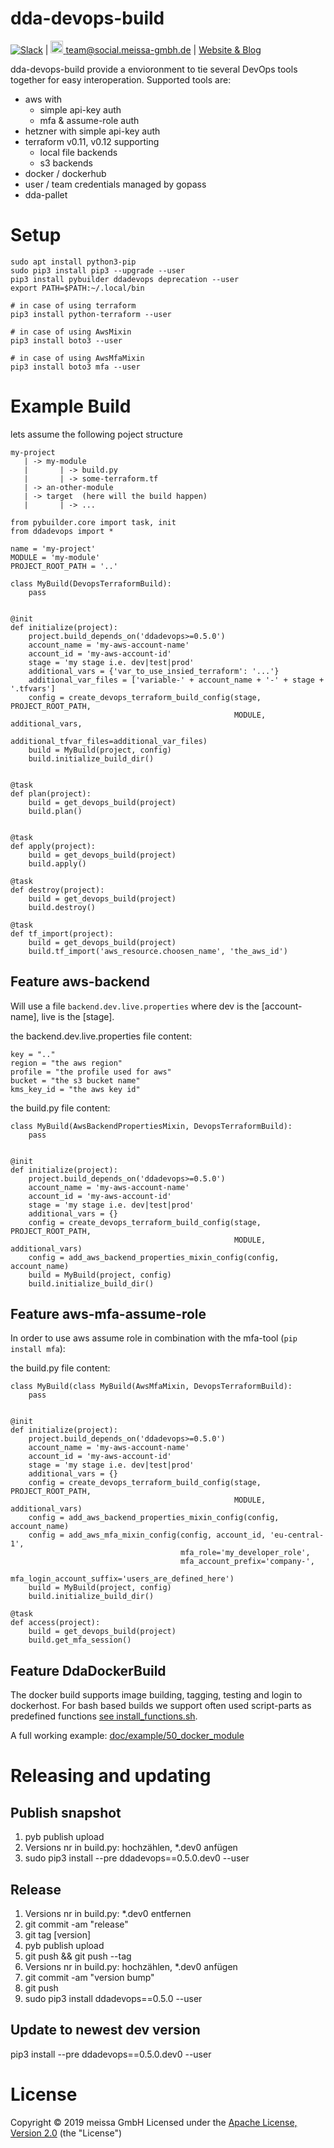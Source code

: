 # dda-devops-build

[![Slack](https://img.shields.io/badge/chat-clojurians-green.svg?style=flat)](https://clojurians.slack.com/messages/#dda-pallet/) | [<img src="https://meissa-gmbh.de/img/community/Mastodon_Logotype.svg" width=20 alt="team@social.meissa-gmbh.de"> team@social.meissa-gmbh.de](https://social.meissa-gmbh.de/@team) | [Website & Blog](https://domaindrivenarchitecture.org)

dda-devops-build provide a envioronment to tie several DevOps tools together for easy interoperation. Supported tools are:
* aws with
  * simple api-key auth
  * mfa & assume-role auth
* hetzner with simple api-key auth
* terraform v0.11, v0.12 supporting
  * local file backends
  * s3 backends
* docker / dockerhub
* user / team credentials managed by gopass
* dda-pallet

# Setup

```
sudo apt install python3-pip
sudo pip3 install pip3 --upgrade --user
pip3 install pybuilder ddadevops deprecation --user
export PATH=$PATH:~/.local/bin

# in case of using terraform
pip3 install python-terraform --user

# in case of using AwsMixin
pip3 install boto3 --user

# in case of using AwsMfaMixin
pip3 install boto3 mfa --user
```

# Example Build

lets assume the following poject structure

```
my-project
   | -> my-module
   |       | -> build.py
   |       | -> some-terraform.tf
   | -> an-other-module
   | -> target  (here will the build happen)
   |       | -> ...
```

```
from pybuilder.core import task, init
from ddadevops import *

name = 'my-project'
MODULE = 'my-module'
PROJECT_ROOT_PATH = '..'

class MyBuild(DevopsTerraformBuild):
    pass


@init
def initialize(project):
    project.build_depends_on('ddadevops>=0.5.0')
    account_name = 'my-aws-account-name'
    account_id = 'my-aws-account-id'
    stage = 'my stage i.e. dev|test|prod'
    additional_vars = {'var_to_use_insied_terraform': '...'}
    additional_var_files = ['variable-' + account_name + '-' + stage + '.tfvars']
    config = create_devops_terraform_build_config(stage, PROJECT_ROOT_PATH,
                                                  MODULE, additional_vars,
                                                  additional_tfvar_files=additional_var_files)
    build = MyBuild(project, config)
    build.initialize_build_dir()


@task
def plan(project):
    build = get_devops_build(project)
    build.plan()


@task
def apply(project):
    build = get_devops_build(project)
    build.apply()

@task
def destroy(project):
    build = get_devops_build(project)
    build.destroy()

@task
def tf_import(project):
    build = get_devops_build(project)
    build.tf_import('aws_resource.choosen_name', 'the_aws_id')
```

## Feature aws-backend

Will use a file `backend.dev.live.properties` where dev is the [account-name], live is the  [stage].

the backend.dev.live.properties file content:
```
key = ".."
region = "the aws region"
profile = "the profile used for aws"
bucket = "the s3 bucket name"
kms_key_id = "the aws key id"
```

the build.py file content:
```
class MyBuild(AwsBackendPropertiesMixin, DevopsTerraformBuild):
    pass


@init
def initialize(project):
    project.build_depends_on('ddadevops>=0.5.0')
    account_name = 'my-aws-account-name'
    account_id = 'my-aws-account-id'
    stage = 'my stage i.e. dev|test|prod'
    additional_vars = {}
    config = create_devops_terraform_build_config(stage, PROJECT_ROOT_PATH,
                                                  MODULE, additional_vars)
    config = add_aws_backend_properties_mixin_config(config, account_name)
    build = MyBuild(project, config)
    build.initialize_build_dir()
```

## Feature aws-mfa-assume-role

In order to use aws assume role in combination with the mfa-tool (`pip install mfa`):

the build.py file content:
```
class MyBuild(class MyBuild(AwsMfaMixin, DevopsTerraformBuild):
    pass


@init
def initialize(project):
    project.build_depends_on('ddadevops>=0.5.0')
    account_name = 'my-aws-account-name'
    account_id = 'my-aws-account-id'
    stage = 'my stage i.e. dev|test|prod'
    additional_vars = {}
    config = create_devops_terraform_build_config(stage, PROJECT_ROOT_PATH,
                                                  MODULE, additional_vars)
    config = add_aws_backend_properties_mixin_config(config, account_name)
    config = add_aws_mfa_mixin_config(config, account_id, 'eu-central-1',
                                      mfa_role='my_developer_role',
                                      mfa_account_prefix='company-',
                                      mfa_login_account_suffix='users_are_defined_here')
    build = MyBuild(project, config)
    build.initialize_build_dir()

@task
def access(project):
    build = get_devops_build(project)
    build.get_mfa_session()
```

## Feature DdaDockerBuild

The docker build supports image building, tagging, testing and login to dockerhost.
For bash based builds we support often used script-parts as predefined functions [see install_functions.sh](src/main/resources/docker/image/resources/install_functions.sh).

A full working example: [doc/example/50_docker_module](doc/example/50_docker_module)

# Releasing and updating
## Publish snapshot

1. pyb publish upload
2. Versions nr in build.py: hochzählen, *.dev0 anfügen
3. sudo pip3 install --pre ddadevops==0.5.0.dev0 --user


## Release
1. Versions nr in build.py: *.dev0 entfernen
1. git commit -am "release"
2. git tag [version]
3. pyb publish upload
4. git push && git push --tag
5. Versions nr in build.py: hochzählen, *.dev0 anfügen
7. git commit -am "version bump"
8. git push
9. sudo pip3 install ddadevops==0.5.0 --user

## Update to newest dev version
pip3 install --pre ddadevops==0.5.0.dev0 --user

# License

Copyright © 2019 meissa GmbH
Licensed under the [Apache License, Version 2.0](LICENSE) (the "License")

